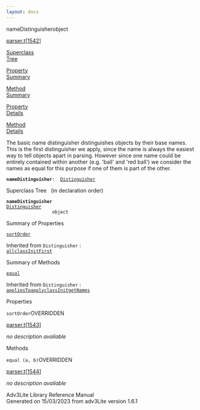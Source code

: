 ```yaml
---
layout: docs
---
```

<span class="title">nameDistinguisher</span><span class="type">object</span>

[parser.t](../file/parser.t.html)\[[1542](../source/parser.t.html#1542)\]

[Superclass  
Tree](#_SuperClassTree_)

[Property  
Summary](#_PropSummary_)

[Method  
Summary](#_MethodSummary_)

[Property  
Details](#_Properties_)

[Method  
Details](#_Methods_)



The basic name distinguisher distinguishes objects by their base names.
This is the first distinguisher we apply, since the name is always the
easiest way to tell objects apart in parsing. However since one name
could be entirely contained within another (e.g. 'ball' and 'red ball')
we consider the names as equal for this purpose if one of them is part
of the other.

**`nameDistinguisher`**` :   `[`Distinguisher`](../object/Distinguisher.html)



<span id="_SuperClassTree_"></span>



<span class="hdln">Superclass Tree</span>   (in declaration order)



**`nameDistinguisher`**  
[`Distinguisher`](../object/Distinguisher.html)  
`                 object`  
<span id="_PropSummary_"></span>



<span class="hdln">Summary of Properties</span>  



[`sortOrder`](#sortOrder)

Inherited from `Distinguisher` :  
[`all`](../object/Distinguisher.html#all)[`classInitFirst`](../object/Distinguisher.html#classInitFirst)

<span id="_MethodSummary_"></span>



<span class="hdln">Summary of Methods</span>  



[`equal`](#equal)

Inherited from `Distinguisher` :  
[`appliesTo`](../object/Distinguisher.html#appliesTo)[`apply`](../object/Distinguisher.html#apply)[`classInit`](../object/Distinguisher.html#classInit)[`getNames`](../object/Distinguisher.html#getNames)

<span id="_Properties_"></span>



<span class="hdln">Properties</span>  



<span id="sortOrder"></span>

`sortOrder`<span class="rem">OVERRIDDEN</span>

[parser.t](../file/parser.t.html)\[[1543](../source/parser.t.html#1543)\]



*no description available*



<span id="_Methods_"></span>



<span class="hdln">Methods</span>  



<span id="equal"></span>

`equal (a, b)`<span class="rem">OVERRIDDEN</span>

[parser.t](../file/parser.t.html)\[[1544](../source/parser.t.html#1544)\]



*no description available*





Adv3Lite Library Reference Manual  
Generated on 15/03/2023 from adv3Lite version 1.6.1


